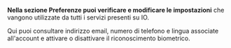 **Nella sezione Preferenze puoi verificare e modificare le impostazioni** che vangono utilizzate da tutti i servizi presenti su IO. 

Qui puoi consultare indirizzo email, numero di telefono e lingua associate all'account e attivare o disattivare il riconoscimento biometrico.
